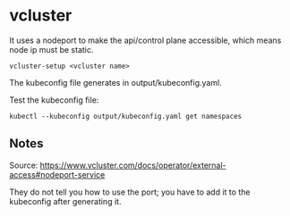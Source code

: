 # vcluster

It uses a nodeport to make the api/control plane accessible, which means node ip must be static.
```
vcluster-setup <vcluster name>
```
The kubeconfig file generates in output/kubeconfig.yaml.

Test the kubeconfig file:
```
kubectl --kubeconfig output/kubeconfig.yaml get namespaces
```

## Notes
Source:
https://www.vcluster.com/docs/operator/external-access#nodeport-service

They do not tell you how to use the port; you have to add it to the kubeconfig after generating it.